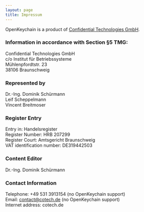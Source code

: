 ```yaml
---
layout: page
title: Impressum
---
```


OpenKeychain is a product of [Confidential Technologies GmbH](https://www.cotech.de).

### Information in accordance with Section §5 TMG:

Confidential Technologies GmbH  
c/o Institut für Betriebssysteme  
Mühlenpfordtstr. 23  
38106 Braunschweig

### Represented by
Dr.-Ing. Dominik Schürmann  
Leif Scheppelmann  
Vincent Breitmoser

### Register Entry
Entry in: Handelsregister  
Register Number: HRB 207299  
Register Court: Amtsgericht Braunschweig  
VAT identification number: DE319442503

### Content Editor
Dr.-Ing. Dominik Schürmann

### Contact Information
Telephone: +49 531 3913154 (no OpenKeychain support)  
Email: contact@cotech.de (no OpenKeychain support)  
Internet address: cotech.de
